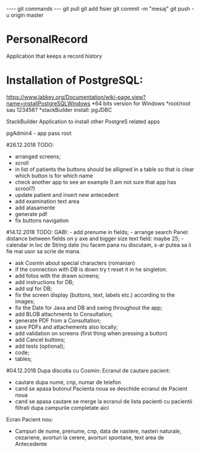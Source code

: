 ---- git commands ---
git pull 
git add fisier
git commit -m "mesaj"
git push -u origin master

# PersonalRecord
 Application that keeps a record history

# Installation of PostgreSQL: 
https://www.labkey.org/Documentation/wiki-page.view?name=installPostgreSQLWindows
*64 bits version for Windows
*root/root sau 123456?
*stackBuilder install: pgJDBC

StackBuilder Application to install other PostgreS related  apps

pgAdmin4 - app 
pass root 

#26.12.2018
TODO:
- arranged screens; 
- scroll
- in list of patients the buttons should be alligned in a table so that is clear which button is for which name
- check another app to see an example (I am not sure that app has scrool?)
- update patient and insert new antecedent
- add examination text area
- add atasamente
- generate pdf
- fix buttons navigation

#14.12.2018
TODO:
GABI: - add prenume in fields; 
      - arrange search Panel: distance between fields on y axe and bigger size text field: maybe 25;
	  - calendar in loc de String date (nu facem pana nu discutam, s-ar putea sa ii fie mai usor sa scrie de mana.

- ask Cosmin about special characters (romanian)
- if the connection with DB is down try t reset it in he singleton.
- add fotos with the drawn screens;
- add instructions for DB;
- add sql for DB; 
- fix the screen display (buttons, text, labels etc.) according to the images;
- fix the Date for Java and DB and swing throughout the app;
- add BLOB attachments to Consultation;
- generate PDF from a Consultation;
- save PDFs and attachements also locally;
- add validation on screens (first thing when pressing a button)
- add Cancel buttons;
- add tests (optional);
- code; 
- tables;


#04.12.2018
Dupa discutia cu Cosmin: 
Ecranul de cautare pacient: 
 - cautare dupa nume, cnp, numar de telefon
 - cand se apasa butonul Pacienta noua se deschide ecranul de Pacient noua
 - cand se apasa cautare se merge la ecranul de lista pacienti cu pacientii filtrati dupa campurile completate aici

Ecran Pacient nou: 
 - Campuri de nume, prenume, cnp, data de nastere, nasteri naturale, cezariene, avorturi la cerere, avorturi spontane, 
   text area de Antecedente
   
   